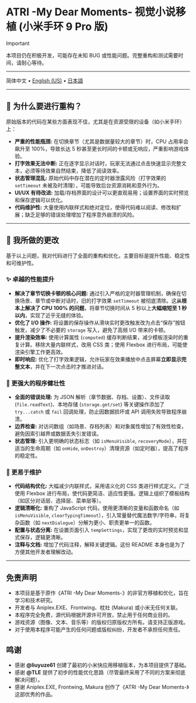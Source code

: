 # ATRI -My Dear Moments- 视觉小说移植 (小米手环 9 Pro 版)

> [!IMPORTANT]
> 本项目仍在积极开发，可能存在未知 BUG 或性能问题。完整重构和测试需要时间，请耐心等待。

---

简体中文 • [English (US)](/README.en_US.md) • [日本語](/README.ja.md)

---

## 🤔 为什么要进行重构？

原始版本的代码在某些方面表现不佳，尤其是在资源受限的设备（如小米手环）上：

*   **严重的性能瓶颈:** 在切换章节（尤其是数据量较大的章节）时，CPU 占用率会飙升至 100%，导致长达 5 秒甚至更长时间的卡顿或无响应，严重影响游戏体验。
*   **打字效果无法中断:** 正在逐字显示对话时，玩家无法通过点击快速显示完整文本，必须等待效果自然结束，降低了阅读效率。
*   **状态管理混乱:** 原始代码中存在潜在的定时器泄露风险（打字效果的 `setTimeout` 未被及时清理），可能导致后台资源消耗和意外行为。
*   **UI/UX 有待改进:** 加载/存档界面的设计可以更直观易用；设置界面的实时预览和保存逻辑可以优化。
*   **代码维护性:** 大量使用内联样式和绝对定位，使得代码难以阅读、修改和扩展；缺乏足够的错误处理增加了程序意外崩溃的风险。

---

## 🔧 我所做的更改

基于以上问题，我对代码进行了全面的重构和优化，主要目标是提升性能、稳定性和可维护性。

### ✨ 卓越的性能提升

*   **解决了章节切换卡顿的核心问题:** 通过引入严格的定时器管理机制，确保在切换场景、章节或中断对话时，旧的打字效果 `setTimeout` 被彻底清除。这**从根本上解决了 CPU 100% 的问题**，将章节切换时间从 5 秒以上**大幅缩短至 1 秒以内**，实现了近乎无缝的体验。
*   **优化了 I/O 操作:** 将设置的保存操作从滑块实时更改触发改为点击“保存”按钮触发，减少了不必要的 `storage` 写入，避免了高频 I/O 带来的卡顿。
*   **提升渲染效率:** 使用计算属性 (`computed`) 缓存判断结果，减少模板渲染时的重复计算。移除大量内联样式，改用 CSS 类；使用 Flexbox 进行布局，可能使渲染引擎工作更高效。
*   **即时响应:** 优化了打字效果逻辑，允许玩家在效果播放中点击屏幕**立即显示完整文本**，并在下一次点击时才推进对话。

### 🧱 更强大的程序健壮性

*   **全面的错误处理:** 为 JSON 解析（章节数据、存档、设置）、文件读取 (`file.readText`)、本地存储 (`storage.get/set`) 等关键操作添加了 `try...catch` 或 `fail` 回调处理，防止因数据损坏或 API 调用失败导致程序崩溃。
*   **边界检查:** 对访问数组（如场景、存档列表）和对象属性增加了有效性检查，避免因索引越界或数据丢失引发错误。
*   **状态管理:** 引入更明确的状态标志（如 `isMenuVisible`, `recoveryMode`），并在适当的生命周期（如 `onHide`, `onDestroy`）清理资源（如定时器），提高了程序的稳定性。

### 🧰 更易于维护

*   **代码结构优化:** 大幅减少内联样式，采用语义化的 CSS 类进行样式定义。广泛使用 Flexbox 进行布局，使代码更简洁、适应性更强。逻辑上组织了模板结构（如区分对话层、选择层、菜单层等）。
*   **逻辑清晰化:** 重构了 JavaScript 代码，使用更清晰的变量和函数命名（如 `isMenuVisible`, `clearTypingTimeout`），引入常量替代魔法数字/字符串，将复杂函数（如 `nextDialogue`）分解为更小、职责更单一的函数。
*   **配置与状态分离:** 在设置页面引入 `tempSettings`，实现了更改的实时预览和显式保存，逻辑更清晰。
*   **注释与文档:** 增加了代码注释，解释关键逻辑。这份 README 本身也是为了方便其他开发者理解改动。

---

## 免责声明

*   本项目是基于原作《ATRI -My Dear Moments-》的非官方移植和优化，旨在学习和技术研究。
*   开发者与 Aniplex.EXE、Frontwing、枕社 (Makura) 或小米无任何关联。
*   本程序完全免费，源代码根据开源许可开放，禁止用于任何商业目的。
*   游戏资源（图像、文本、音乐等）的版权归原版权方所有。请支持正版游戏。
*   对于使用本程序可能产生的任何问题或版权纠纷，开发者不承担任何责任。

## 鸣谢

*   感谢 **@liuyuze61** 创建了最初的小米快应用移植版本，为本项目提供了基础。
*   感谢 **@TLE** 提供了初步的性能优化思路（尽管最终采用了不同的方案来彻底解决问题）。
*   感谢 Aniplex.EXE, Frontwing, Makura 创作了《ATRI -My Dear Moments-》这部优秀的作品。
